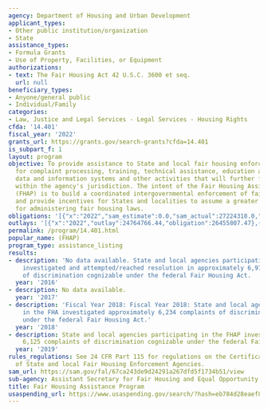 ```yaml
---
agency: Department of Housing and Urban Development
applicant_types:
- Other public institution/organization
- State
assistance_types:
- Formula Grants
- Use of Property, Facilities, or Equipment
authorizations:
- text: The Fair Housing Act 42 U.S.C. 3600 et seq.
  url: null
beneficiary_types:
- Anyone/general public
- Individual/Family
categories:
- Law, Justice and Legal Services - Legal Services - Housing Rights
cfda: '14.401'
fiscal_year: '2022'
grants_url: https://grants.gov/search-grants?cfda=14.401
is_subpart_f: 1
layout: program
objective: To provide assistance to State and local fair housing enforcement agencies
  for complaint processing, training, technical assistance, education and outreach,
  data and information systems and other activities that will further fair housing
  within the agency's jurisdiction. The intent of the Fair Housing Assistance Program
  (FHAP) is to build a coordinated intergovernmental enforcement of fair housing laws
  and provide incentives for States and localities to assume a greater share of responsibility
  for administering fair housing laws.
obligations: '[{"x":"2022","sam_estimate":0.0,"sam_actual":27224318.0,"usa_spending_actual":26895748.75},{"x":"2023","sam_estimate":29633294.0,"sam_actual":0.0,"usa_spending_actual":27732584.92},{"x":"2024","sam_estimate":27500000.0,"sam_actual":0.0,"usa_spending_actual":21269425.64}]'
outlays: '[{"x":"2022","outlay":24764766.44,"obligation":26455807.47},{"x":"2023","outlay":21390342.53,"obligation":27808732.3},{"x":"2024","outlay":585679.29,"obligation":21920528.16}]'
permalink: /program/14.401.html
popular_name: (FHAP)
program_type: assistance_listing
results:
- description: 'No data available. State and local agencies participating in the FHAP
    investigated and attempted/reached resolution in approximately 6,976 complaints
    of discrimination cognizable under the federal Fair Housing Act.  '
  year: '2016'
- description: No data available.
  year: '2017'
- description: 'Fiscal Year 2018: Fiscal Year 2018: State and local agencies participating
    in the FHA investigated approximately 6,234 complaints of discrimination cognizable
    under the federal Fair Housing Act.'
  year: '2018'
- description: State and local agencies participating in the FHAP investigated approximately
    6,125 complaints of discrimination cognizable under the federal Fair Housing Act.
  year: '2019'
rules_regulations: See 24 CFR Part 115 for regulations on the Certification and Funding
  of State and local Fair Housing Enforcement Agencies.
sam_url: https://sam.gov/fal/67ca243de9d24291a267dfd5f1734b51/view
sub-agency: Assistant Secretary for Fair Housing and Equal Opportunity
title: Fair Housing Assistance Program
usaspending_url: https://www.usaspending.gov/search/?hash=eb784d28eaef82159d1fc8b0214893bb
---
```

